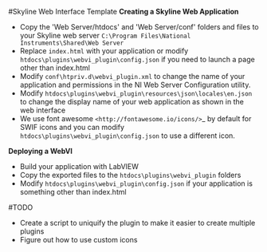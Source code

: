 #Skyline Web Interface Template
__Creating a Skyline Web Application__

* Copy the 'Web Server/htdocs' and 'Web Server/conf' folders and files to your Skyline web server `C:\Program Files\National Instruments\Shared\Web Server`
* Replace `index.html` with your application or modify `htdocs\plugins\webvi_plugin\config.json` if you need to launch a page other than index.html
* Modify `conf\htpriv.d\webvi_plugin.xml` to change the name of your application and permissions in the NI Web Server Configuration utility.
* Modify `htdocs\plugins\webvi_plugin\resources\json\locales\en.json` to change the display name of your web application as shown in the web interface
* We use font awesome `<http://fontawesome.io/icons/>`_ by default for SWIF icons and you can modify `htdocs\plugins\webvi_plugin\config.json` to use a different icon.


__Deploying a WebVI__

* Build your application with LabVIEW
* Copy the exported files to the `htdocs\plugins\webvi_plugin` folders
* Modify `htdocs\plugins\webvi_plugin\config.json` if your application is something other than index.html


#TODO 

* Create a script to uniquify the plugin to make it easier to create multiple plugins
* Figure out how to use custom icons
